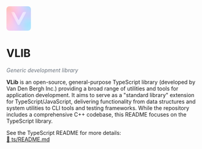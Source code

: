 <!-- <h1 style="display:inline-flex;align-items:flex-start;margin:0;gap:8px;"> -->
  <a href="https://github.com/vandenberghinc/vlib">
    <img
      src="https://raw.githubusercontent.com/vandenberghinc/vlib/master/dev/media/icon-v4/icon.256.png"
      width="64" height="64"
      alt="VLib logo"
      style="border-radius:8px;">
  </a>
<!-- </h1> -->
<br>

# VLIB
<p><em style="color:#6a737d;">Generic development library</em></p>



**VLib** is an open-source, general-purpose TypeScript library (developed by Van Den Bergh Inc.) providing a broad range of utilities and tools for application development. It aims to serve as a "standard library" extension for TypeScript/JavaScript, delivering functionality from data structures and system utilities to CLI tools and testing frameworks. While the repository includes a comprehensive C++ codebase, this README focuses on the TypeScript library.

See the TypeScript README for more details:  
[📄 ts/README.md](./ts/README.md)